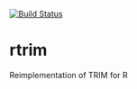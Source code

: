 [![Build Status](https://travis-ci.org/markvanderloo/rtrim.svg)](https://travis-ci.org/markvanderloo/rtrim)

# rtrim
Reimplementation of TRIM for R
